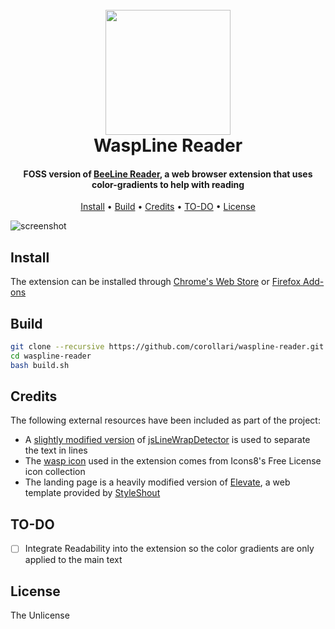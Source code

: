 
<h1 align="center">
  <br>
  <img src="https://raw.githubusercontent.com/corollari/waspline-reader/master/promo/wasp.png" width="200"></a>
  <br>
  WaspLine Reader
  <br>
</h1>

<h4 align="center">FOSS version of <a href="http://www.beelinereader.com/" target="_blank">BeeLine Reader</a>, a web browser extension that uses color-gradients to help with reading</h4>

<p align="center">
  <a href="#install">Install</a> •
  <a href="#build">Build</a> •
  <a href="#credits">Credits</a> •
  <a href="#to-do">TO-DO</a> •
  <a href="#license">License</a>
</p>

![screenshot](https://raw.githubusercontent.com/corollari/waspline-reader/master/promo/screenshot.png)

## Install
The extension can be installed through [Chrome's Web Store](https://chrome.google.com/webstore/detail/waspline-reader/ndlnnojbbcbdpkccfmcgbopalpbmhbhm) or [Firefox Add-ons](https://addons.mozilla.org/en-US/firefox/addon/waspline-reader/)

## Build
```bash
git clone --recursive https://github.com/corollari/waspline-reader.git
cd waspline-reader
bash build.sh
```

## Credits
The following external resources have been included as part of the project:
- A [slightly modified version](https://github.com/corollari/js-line-wrap-detector) of [jsLineWrapDetector](https://github.com/xdamman/js-line-wrap-detector) is used to separate the text in lines
- The [wasp icon](https://icons8.com/icon/6558/wasp) used in the extension comes from Icons8's Free License icon collection
- The landing page is a heavily modified version of [Elevate](https://www.styleshout.com/free-templates/elevate/), a web template provided by [StyleShout](https://www.styleshout.com/)

## TO-DO
- [ ] Integrate Readability into the extension so the color gradients are only applied to the main text

## License
The Unlicense
